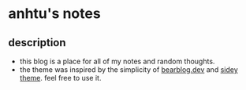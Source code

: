 # anhtu's notes

## description

- this blog is a place for all of my notes and random thoughts.
- the theme was inspired by the simplicity of [bearblog.dev](http://bearblog.dev/) and [sidey theme](https://sidey-jekyll.netlify.app/). feel free to use it.
